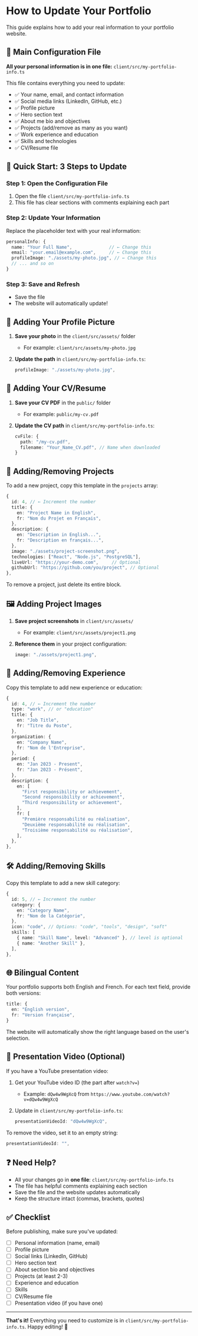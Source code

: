 # How to Update Your Portfolio

This guide explains how to add your real information to your portfolio website.

## 📁 Main Configuration File

**All your personal information is in one file:** `client/src/my-portfolio-info.ts`

This file contains everything you need to update:
- ✅ Your name, email, and contact information
- ✅ Social media links (LinkedIn, GitHub, etc.)
- ✅ Profile picture
- ✅ Hero section text
- ✅ About me bio and objectives
- ✅ Projects (add/remove as many as you want)
- ✅ Work experience and education
- ✅ Skills and technologies
- ✅ CV/Resume file

## 🚀 Quick Start: 3 Steps to Update

### Step 1: Open the Configuration File
1. Open the file `client/src/my-portfolio-info.ts`
2. This file has clear sections with comments explaining each part

### Step 2: Update Your Information
Replace the placeholder text with your real information:

```typescript
personalInfo: {
  name: "Your Full Name",              // ← Change this
  email: "your.email@example.com",     // ← Change this
  profileImage: "./assets/my-photo.jpg", // ← Change this
  // ... and so on
}
```

### Step 3: Save and Refresh
- Save the file
- The website will automatically update!

## 📸 Adding Your Profile Picture

1. **Save your photo** in the `client/src/assets/` folder
   - For example: `client/src/assets/my-photo.jpg`

2. **Update the path** in `client/src/my-portfolio-info.ts`:
   ```typescript
   profileImage: "./assets/my-photo.jpg",
   ```

## 📄 Adding Your CV/Resume

1. **Save your CV PDF** in the `public/` folder
   - For example: `public/my-cv.pdf`

2. **Update the CV path** in `client/src/my-portfolio-info.ts`:
   ```typescript
   cvFile: {
     path: "/my-cv.pdf",
     filename: "Your_Name_CV.pdf", // Name when downloaded
   }
   ```

## 📝 Adding/Removing Projects

To add a new project, copy this template in the `projects` array:

```typescript
{
  id: 4, // ← Increment the number
  title: {
    en: "Project Name in English",
    fr: "Nom du Projet en Français",
  },
  description: {
    en: "Description in English...",
    fr: "Description en français...",
  },
  image: "./assets/project-screenshot.png",
  technologies: ["React", "Node.js", "PostgreSQL"],
  liveUrl: "https://your-demo.com",     // Optional
  githubUrl: "https://github.com/you/project", // Optional
},
```

To remove a project, just delete its entire block.

## 🖼️ Adding Project Images

1. **Save project screenshots** in `client/src/assets/`
   - For example: `client/src/assets/project1.png`

2. **Reference them** in your project configuration:
   ```typescript
   image: "./assets/project1.png",
   ```

## 💼 Adding/Removing Experience

Copy this template to add new experience or education:

```typescript
{
  id: 4, // ← Increment the number
  type: "work", // or "education"
  title: {
    en: "Job Title",
    fr: "Titre du Poste",
  },
  organization: {
    en: "Company Name",
    fr: "Nom de l'Entreprise",
  },
  period: {
    en: "Jan 2023 - Present",
    fr: "Jan 2023 - Présent",
  },
  description: {
    en: [
      "First responsibility or achievement",
      "Second responsibility or achievement",
      "Third responsibility or achievement",
    ],
    fr: [
      "Première responsabilité ou réalisation",
      "Deuxième responsabilité ou réalisation",
      "Troisième responsabilité ou réalisation",
    ],
  },
},
```

## 🛠️ Adding/Removing Skills

Copy this template to add a new skill category:

```typescript
{
  id: 5, // ← Increment the number
  category: {
    en: "Category Name",
    fr: "Nom de la Catégorie",
  },
  icon: "code", // Options: "code", "tools", "design", "soft"
  skills: [
    { name: "Skill Name", level: "Advanced" }, // level is optional
    { name: "Another Skill" },
  ],
},
```

## 🌐 Bilingual Content

Your portfolio supports both English and French. For each text field, provide both versions:

```typescript
title: {
  en: "English version",
  fr: "Version française",
}
```

The website will automatically show the right language based on the user's selection.

## 🎨 Presentation Video (Optional)

If you have a YouTube presentation video:

1. Get your YouTube video ID (the part after `watch?v=`)
   - Example: `dQw4w9WgXcQ` from `https://www.youtube.com/watch?v=dQw4w9WgXcQ`

2. Update in `client/src/my-portfolio-info.ts`:
   ```typescript
   presentationVideoId: "dQw4w9WgXcQ",
   ```

To remove the video, set it to an empty string:
```typescript
presentationVideoId: "",
```

## ❓ Need Help?

- All your changes go in **one file**: `client/src/my-portfolio-info.ts`
- The file has helpful comments explaining each section
- Save the file and the website updates automatically
- Keep the structure intact (commas, brackets, quotes)

## ✅ Checklist

Before publishing, make sure you've updated:
- [ ] Personal information (name, email)
- [ ] Profile picture
- [ ] Social links (LinkedIn, GitHub)
- [ ] Hero section text
- [ ] About section bio and objectives
- [ ] Projects (at least 2-3)
- [ ] Experience and education
- [ ] Skills
- [ ] CV/Resume file
- [ ] Presentation video (if you have one)

---

**That's it!** Everything you need to customize is in `client/src/my-portfolio-info.ts`. Happy editing! 🎉
